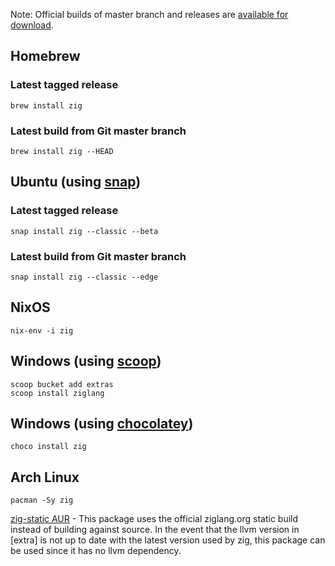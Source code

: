 Note: Official builds of master branch and releases are [available for download](https://ziglang.org/download/).

## Homebrew

### Latest tagged release
```
brew install zig
```

### Latest build from Git master branch
```
brew install zig --HEAD
```

## Ubuntu (using [snap](https://snapcraft.io/zig))

### Latest tagged release
```
snap install zig --classic --beta
```

### Latest build from Git master branch
```
snap install zig --classic --edge
```

## NixOS

```
nix-env -i zig
```

## Windows (using [scoop](http://scoop.sh/))

```
scoop bucket add extras
scoop install ziglang
```

## Windows (using [chocolatey](https://chocolatey.org))

```
choco install zig
```

## Arch Linux

```
pacman -Sy zig
```

[zig-static AUR](https://aur.archlinux.org/packages/zig-static/) - This package uses the official ziglang.org static build instead of building against source. In the event that the llvm version in [extra] is not up to date with the latest version used by zig, this package can be used since it has no llvm dependency.